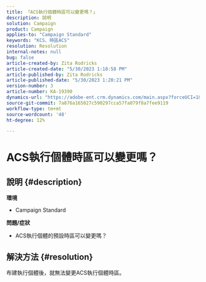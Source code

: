 ```yaml
---
title: 「ACS執行個體時區可以變更嗎？」
description: 說明
solution: Campaign
product: Campaign
applies-to: "Campaign Standard"
keywords: "KCS、時區ACS"
resolution: Resolution
internal-notes: null
bug: false
article-created-by: Zita Rodricks
article-created-date: "5/30/2023 1:18:58 PM"
article-published-by: Zita Rodricks
article-published-date: "5/30/2023 1:20:21 PM"
version-number: 3
article-number: KA-19390
dynamics-url: "https://adobe-ent.crm.dynamics.com/main.aspx?forceUCI=1&pagetype=entityrecord&etn=knowledgearticle&id=c0516288-ecfe-ed11-8f6e-6045bd0063aa"
source-git-commit: 7a876a165027c590297cca57fa079f8a7fee9119
workflow-type: tm+mt
source-wordcount: '48'
ht-degree: 12%

---
```


# ACS執行個體時區可以變更嗎？

## 說明 {#description}

<b>環境</b>
- Campaign Standard



<b>問題/症狀</b>
- ACS執行個體的預設時區可以變更嗎？



## 解決方法 {#resolution}


布建執行個體後，就無法變更ACS執行個體時區。
